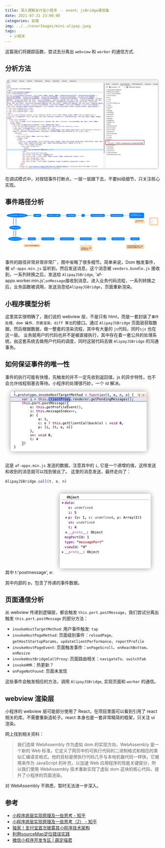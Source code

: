 ```yaml
---
title: 深入理解支付宝小程序 -- event、jsBridge通信篇
date: 2021-07-31 23:00:00
categories: 前端
img: ../../coverImages/mini-alipay.jpeg
tags:
  - 小程序
---
```


这篇我们将跟踪函数，尝试去分离出 `webview` 和 `worker` 的通信方式.

## 分析方法
![](/images/16277398312977.jpg)

在调试模式中，对按钮事件打断点，一层一层跟下去，不要纠结细节，只关注核心实现。


## 事件路径分析
![事件分析](/images/event.jpg)

事件的路径非常非常非常厂，图中省略了很多细节。简单来说，Dom 触发事件，被 `af-appx.min.js` 监听到，然后发送消息，这个消息被 `vendors.bundle.js` 接收到，一系列转换之后，发送给 `AlipayJSBridge`, 'af-appx.worker.min.js',`onMessage`接收到消息，进入业务代码流程，一系列转换之后，业务函数被调用，发送消息给`AlipayJSBridge`，页面重新渲染。


## 小程序模型分析
这里其实很明确了，我们说的 webview 层，不是只有 html，而是一套封装了`事件处理、dom 操作、页面渲染、diff 算法`的接口。通过 `AlipayJSBridge` 页面层获取数据，然后根据数据，做一整套的渲染流程，其中有大量的 `js`代码，同时`sjs` 也在这一层。
业务层用户的代码也并不是被直接执行，其中存在着一套公共的处理系统，由这套系统去做用户代码的调度，同时这层代码去做 `AlipayJSBridge` 的沟通事务。

## 如何保证事件的唯一性
事件的执行可能有快慢，先触发的并不一定先收到返回值，js 的异步特性，也不会允许线程阻塞去等待。小程序的处理很巧妙，一个 id 解决。
![](/images/16277406930646.jpg)

这是 `af-appx.min.js` 发送的数据，注意其中的 `i`, 它是一个递增的值，这样发送和收到的消息就可以找到彼此了。
这里的消息发送，最终走向了：

```js
AlipayJSBridge.call(t, e, n)
```

其中 t:'postmessage',
e:
![](/images/16277409067028.jpg)

 其中内部的 p，包含了传递的事件数据。
 
##  页面通信分析
从 webview 传递到逻辑层，都会触发 `this.port.postMessage`，我们尝试分离出触发 `this.port.postMessage` 的部分方法：

- `invokeHostTargetMethod`: 用户事件触发: `tap`
- `invokeHostPageMethod`: 页面级别事件：`reloadPage`、`getHostStartupParams`、`updateClientPerformance`、`reportProfile`
- `invokeHostPageEvent`: 页面触发事件：`onPageScroll`、`onReachBottom`、`onResize`
- `invokeHostBridgeCallProxy`: 页面路由相关：`navigateTo`、`switchTab`
- `invokeHMR`：热更新？
- `onPageNotFound`: 页面未发现

这些事件会触发相应的方法，调用 `AlipayJSBridge`, 实现页面和 `worker` 的通信。

## webview 渲染层
小程序的 webview 层可能部分使用了 React，在项目里面可以看到引用了 react 相关的库。不需要重新造轮子。react 本身也是一套非常精简的框架，只关注 ui 渲染。

网上找到相关资料：
> 我们选择 WebAssembly 作为虚拟 dom 的实现方向，WebAssembly 是一个新的 Web 标准，它定义了网页中的可执行代码的二进制格式和相应的类似汇编语言格式。他的目标是使执行代码几乎与本地机器代码一样快，它被用来作为 JavaScript 的补充，以加速 Web 应用程序的性能关键部分，所以我们使用 WebAssembly 技术重新实现了虚拟 dom 这块的核心代码，提升了小程序的页面渲染。

对 WebAssembly 不熟悉，暂时无法进一步深入。


## 参考

- [小程序底层实现原理及一些思考 - 知乎](https://zhuanlan.zhihu.com/p/81775922)
- [小程序底层实现原理及一些思考（2） - 知乎](https://zhuanlan.zhihu.com/p/121815358)
- [独家！支付宝首次披露其小程序技术架构](https://mp.weixin.qq.com/s/PX7b_qV6tYKnN3ecoz9Ehw)
- [利用sourceMap定位错误实践](https://juejin.cn/post/6882265367251517447)
- [微信小程序开发专区 | 薛定喵君](http://tiaocaoer.com/xcx_study/)